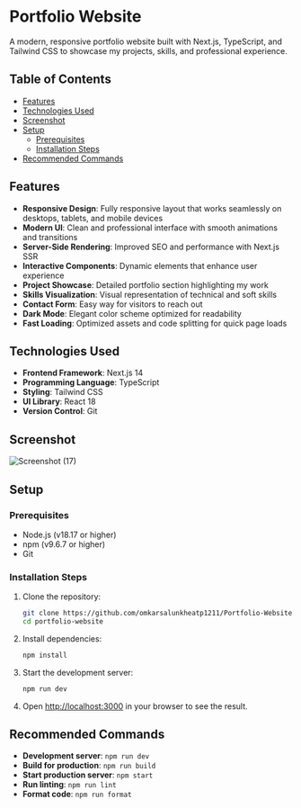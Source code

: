 # Portfolio Website

A modern, responsive portfolio website built with Next.js, TypeScript, and Tailwind CSS to showcase my projects, skills, and professional experience.

## Table of Contents

- [Features](#features)
- [Technologies Used](#technologies-used)
- [Screenshot](#Screenshot)
- [Setup](#setup)
  - [Prerequisites](#prerequisites)
  - [Installation Steps](#installation-steps)
- [Recommended Commands](#recommended-commands)

## Features

- **Responsive Design**: Fully responsive layout that works seamlessly on desktops, tablets, and mobile devices
- **Modern UI**: Clean and professional interface with smooth animations and transitions
- **Server-Side Rendering**: Improved SEO and performance with Next.js SSR
- **Interactive Components**: Dynamic elements that enhance user experience
- **Project Showcase**: Detailed portfolio section highlighting my work
- **Skills Visualization**: Visual representation of technical and soft skills
- **Contact Form**: Easy way for visitors to reach out
- **Dark Mode**: Elegant color scheme optimized for readability
- **Fast Loading**: Optimized assets and code splitting for quick page loads

## Technologies Used

- **Frontend Framework**: Next.js 14
- **Programming Language**: TypeScript
- **Styling**: Tailwind CSS
- **UI Library**: React 18
- **Version Control**: Git

## Screenshot
![Screenshot (17)](https://github.com/user-attachments/assets/c71f0493-c868-44c0-9842-be24432cd4ba)

## Setup

### Prerequisites

- Node.js (v18.17 or higher)
- npm (v9.6.7 or higher)
- Git

### Installation Steps

1. Clone the repository:
   ```bash
   git clone https://github.com/omkarsalunkheatp1211/Portfolio-Website.git
   cd portfolio-website
   ```

2. Install dependencies:
   ```bash
   npm install
   ```

3. Start the development server:
   ```bash
   npm run dev
   ```

4. Open [http://localhost:3000](http://localhost:3000) in your browser to see the result.

## Recommended Commands

- **Development server**: `npm run dev`
- **Build for production**: `npm run build`
- **Start production server**: `npm start`
- **Run linting**: `npm run lint`
- **Format code**: `npm run format`
